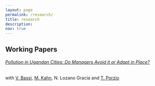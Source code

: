 ```yaml
---
layout: page
permalink: /research/
title: research
description: 
nav: true
---
```


## Working Papers

###### [Pollution in Ugandan Cities: Do Managers Avoid it or Adapt in Place?](/assets/pdf/Pollution.pdf) 

with [V. Bassi](http://www.vittoriobassi.com/), 
[M. Kahn](https://sites.google.com/site/mek1966/), 
N. Lozano Gracia and 
[T. Porzio](https://sites.google.com/view/tommaso-porzio/home)

